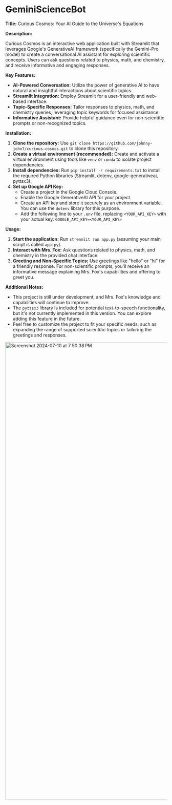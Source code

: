 # GeminiScienceBot

**Title:** Curious Cosmos: Your AI Guide to the Universe's Equations

**Description:**

Curious Cosmos is an interactive web application built with Streamlit that leverages Google's GenerativeAI framework (specifically the Gemini-Pro model) to create a conversational AI assistant for exploring scientific concepts. Users can ask questions related to physics, math, and chemistry, and receive informative and engaging responses.

**Key Features:**

- **AI-Powered Conversation:** Utilize the power of generative AI to have natural and insightful interactions about scientific topics.
- **Streamlit Integration:** Employ Streamlit for a user-friendly and web-based interface.
- **Topic-Specific Responses:** Tailor responses to physics, math, and chemistry queries, leveraging topic keywords for focused assistance.
- **Informative Assistant:** Provide helpful guidance even for non-scientific prompts or non-recognized topics.

**Installation:**

1. **Clone the repository:** Use `git clone https://github.com/johnny-john7/curious-cosmos.git` to clone this repository.
2. **Create a virtual environment (recommended):** Create and activate a virtual environment using tools like `venv` or `conda` to isolate project dependencies.
3. **Install dependencies:** Run `pip install -r requirements.txt` to install the required Python libraries (Streamlit, dotenv, google-generativeai, pyttsx3).
4. **Set up Google API Key:**
   - Create a project in the Google Cloud Console.
   - Enable the Google GenerativeAI API for your project.
   - Create an API key and store it securely as an environment variable. You can use the `dotenv` library for this purpose.
   - Add the following line to your `.env` file, replacing `<YOUR_API_KEY>` with your actual key: `GOOGLE_API_KEY=<YOUR_API_KEY>`

**Usage:**

1. **Start the application:** Run `streamlit run app.py` (assuming your main script is called `app.py`).
2. **Interact with Mrs. Fox:** Ask questions related to physics, math, and chemistry in the provided chat interface.
3. **Greeting and Non-Specific Topics:** Use greetings like "hello" or "hi" for a friendly response. For non-scientific prompts, you'll receive an informative message explaining Mrs. Fox's capabilities and offering to greet you.

**Additional Notes:**

- This project is still under development, and Mrs. Fox's knowledge and capabilities will continue to improve.
- The `pyttsx3` library is included for potential text-to-speech functionality, but it's not currently implemented in this version. You can explore adding this feature in the future.
- Feel free to customize the project to fit your specific needs, such as expanding the range of supported scientific topics or tailoring the greetings and responses.


<img width="1429" alt="Screenshot 2024-07-10 at 7 50 38 PM" src="https://github.com/johnny-john7/GeminiScienceBot/assets/116308028/c40b3339-98b5-440e-8e4a-19eeeea151e9">
